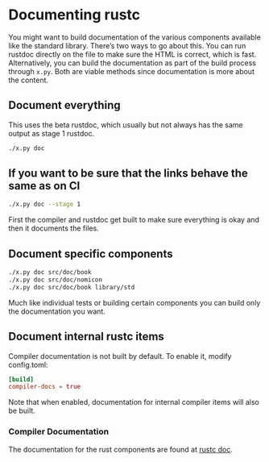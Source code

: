 # Documenting rustc

You might want to build documentation of the various components
available like the standard library. There’s two ways to go about this.
You can run rustdoc directly on the file to make sure the HTML is
correct, which is fast. Alternatively, you can build the documentation
as part of the build process through `x.py`. Both are viable methods
since documentation is more about the content.

## Document everything

This uses the beta rustdoc, which usually but not always has the same output
as stage 1 rustdoc.

```bash
./x.py doc
```

## If you want to be sure that the links behave the same as on CI

```bash
./x.py doc --stage 1
```

First the compiler and rustdoc get built to make sure everything is okay
and then it documents the files.

## Document specific components

```bash
./x.py doc src/doc/book
./x.py doc src/doc/nomicon
./x.py doc src/doc/book library/std
```

Much like individual tests or building certain components you can build only
 the documentation you want.

## Document internal rustc items

Compiler documentation is not built by default. To enable it, modify config.toml:

```toml
[build]
compiler-docs = true
```

Note that when enabled,
documentation for internal compiler items will also be built.

### Compiler Documentation

The documentation for the rust components are found at [rustc doc].

[rustc doc]: https://doc.rust-lang.org/nightly/nightly-rustc/rustc_middle/

